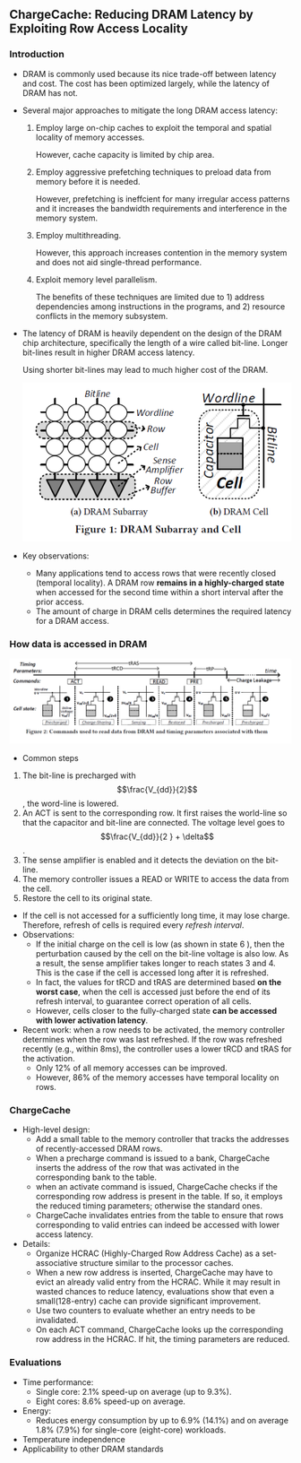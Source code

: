 ## ChargeCache: Reducing DRAM Latency by Exploiting Row Access Locality

### Introduction

- DRAM is commonly used because its nice trade-off between latency and cost. The cost has been optimized largely, while the latency of DRAM has not.

- Several major approaches to mitigate the long DRAM access latency:

  1. Employ large on-chip caches to exploit the temporal and spatial locality of memory accesses.

     However, cache capacity is limited by chip area.

  2. Employ aggressive prefetching techniques to preload data from memory before it is needed. 

     However, prefetching is ineffcient for many irregular access patterns
     and it increases the bandwidth requirements and interference in the memory system.

  3. Employ multithreading. 

     However, this approach increases contention in the memory system and does not aid single-thread performance.

  4. Exploit memory level parallelism.

     The benefits of these techniques are limited due to 1) address dependencies among instructions in the programs, and 2) resource conflicts in the memory subsystem.

- The latency of DRAM is heavily dependent on the design of the DRAM chip architecture, specifically the length of a wire called bit-line. Longer bit-lines result in higher DRAM access latency.

  Using shorter bit-lines may lead to much higher cost of the DRAM.

  ![DRAM subarray](images/ChargeCache/DRAM_subarray.png)

- Key observations:
  - Many applications tend to access rows that were recently closed (temporal locality). A DRAM row **remains in a highly-charged state** when accessed for the second time within a short interval after the prior access.
  - The amount of charge in DRAM cells determines the required latency for a DRAM access.

### How data is accessed in DRAM

![access](images/ChargeCache/DRAM_access.png)

- Common steps

1. The bit-line is precharged with $$\frac{V_{dd}}{2}$$, the word-line is lowered.
2. An ACT is sent to the corresponding row. It first raises the world-line so that the capacitor and bit-line are connected. The voltage level goes to $$\frac{V_{dd}}{2 } + \delta$$.
3. The sense amplifier is enabled and it detects the deviation on the bit-line.
4. The memory controller issues a READ or WRITE to access the data from the cell.
5. Restore the cell to its original state.

- If the cell is not accessed for a sufficiently long time, it may lose charge. Therefore, refresh of cells is required every *refresh interval*.
- Observations:
  - If the initial charge on the cell is low (as shown in state 6 ), then the perturbation caused by the cell on the bit-line voltage is also low. As a result, the sense amplifier takes longer to reach states 3 and 4. This is the case if the cell is accessed long after it is refreshed.
  - In fact, the values for tRCD and tRAS are determined based **on the worst case**, when the cell is accessed just before the end of its refresh interval, to guarantee correct operation of all cells.
  - However, cells closer to the fully-charged state **can be accessed with lower activation latency**.
- Recent work: when a row needs to be activated, the memory controller determines when the row was last refreshed. If the row was refreshed recently (e.g., within 8ms), the controller uses a lower tRCD and tRAS for the activation.
  - Only 12% of all memory accesses can be improved.
  - However, 86% of the memory accesses have temporal locality on rows.

### ChargeCache

- High-level design:
  - Add a small table to the memory controller that tracks the addresses of recently-accessed DRAM rows.
  - When a precharge command is issued to a bank, ChargeCache inserts the address of the row that was activated in the corresponding bank to the table.
  - when an activate command is issued, ChargeCache checks if the corresponding row address is present in the table. If so, it employs the reduced timing parameters; otherwise the standard ones.
  - ChargeCache invalidates entries from the table to ensure that rows corresponding to valid entries can indeed be accessed with lower access latency.
- Details:
  - Organize HCRAC (Highly-Charged Row Address Cache) as a set-associative structure similar to the processor caches.
  - When a new row address is inserted, ChargeCache may have to evict an already valid entry from the HCRAC. While it may result in wasted chances to reduce latency, evaluations show that even a small(128-entry) cache can provide significant improvement.
  - Use two counters to evaluate whether an entry needs to be invalidated.
  - On each ACT command, ChargeCache looks up the  corresponding row address in the HCRAC. If hit, the timing parameters are reduced.

### Evaluations

- Time performance:
  - Single core: 2.1% speed-up on average (up to 9.3%).
  - Eight cores: 8.6% speed-up on average.
- Energy:
  - Reduces energy consumption by up to 6.9% (14.1%) and on average 1.8% (7.9%) for single-core (eight-core) workloads.
- Temperature independence
- Applicability to other DRAM standards